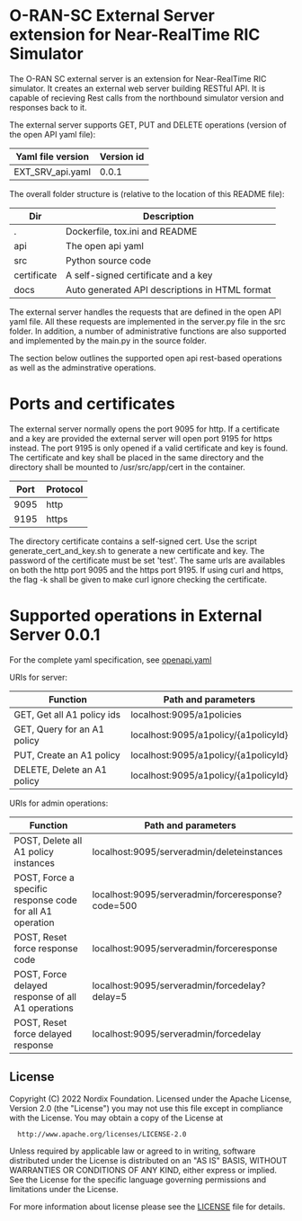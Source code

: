 # O-RAN-SC External Server extension for Near-RealTime RIC Simulator

The O-RAN SC external server is an extension for Near-RealTime RIC simulator. It creates an external web server building RESTful API. It is capable of recieving Rest calls from the northbound simulator version and responses back to it.

The external server supports GET, PUT and DELETE operations (version of the open API yaml file\):

| Yaml file version     | Version id          |
| --------------------- | ------------------- |
| EXT_SRV_api.yaml      |      0.0.1          |

The overall folder structure is \(relative to the location of this README file\):

| Dir              | Description |
| ---------------- | ----------- |
|.                 |Dockerfile, tox.ini and README |
|api               |The open api yaml |
|src               |Python source code |
|certificate       |A self-signed certificate and a key |
|docs              |Auto generated API descriptions in HTML format |

The external server handles the requests that are defined in the open API yaml file. All these requests are implemented in the server.py file in the src folder. In addition, a number of administrative functions are also supported and implemented by the main.py in the source folder.

The section below outlines the supported open api rest-based operations as well as the adminstrative operations.

# Ports and certificates

The external server normally opens the port 9095 for http. If a certificate and a key are provided the external server will open port 9195 for https instead. The port 9195 is only opened if a valid certificate and key is found.
The certificate and key shall be placed in the same directory and the directory shall be mounted to /usr/src/app/cert in the container.

| Port     | Protocol |
| -------- | ----- |
| 9095     | http  |
| 9195     | https |

The directory certificate contains a self-signed cert. Use the script generate_cert_and_key.sh to generate a new certificate and key. The password of the certificate must be set 'test'.
The same urls are availables on both the http port 9095 and the https port 9195. If using curl and https, the flag -k shall be given to make curl ignore checking the certificate.

# Supported operations in External Server 0.0.1


For the complete yaml specification, see [openapi.yaml](../api/EXT_SRV_api.yaml)

URIs for server:

| Function              | Path and parameters |
| --------------------- | ------------------- |
|  GET, Get all A1 policy ids | localhost:9095/a1policies |
|  GET, Query for an A1 policy | localhost:9095/a1policy/{a1policyId} |
|  PUT, Create an A1 policy | localhost:9095/a1policy/{a1policyId} |
|  DELETE, Delete an A1 policy | localhost:9095/a1policy/{a1policyId} |

URIs for admin operations:

| Function              | Path and parameters |
| --------------------- | ------------------- |
|  POST, Delete all A1 policy instances | localhost:9095/serveradmin/deleteinstances |
|  POST, Force a specific response code for all A1 operation | localhost:9095/serveradmin/forceresponse?code=500 |
|  POST, Reset force response code | localhost:9095/serveradmin/forceresponse |
|  POST, Force delayed response of all A1 operations | localhost:9095/serveradmin/forcedelay?delay=5 |
|  POST, Reset force delayed response | localhost:9095/serveradmin/forcedelay |


## License

Copyright (C) 2022 Nordix Foundation.
Licensed under the Apache License, Version 2.0 (the "License")
you may not use this file except in compliance with the License.
You may obtain a copy of the License at

      http://www.apache.org/licenses/LICENSE-2.0

Unless required by applicable law or agreed to in writing, software
distributed under the License is distributed on an "AS IS" BASIS,
WITHOUT WARRANTIES OR CONDITIONS OF ANY KIND, either express or implied.
See the License for the specific language governing permissions and
limitations under the License.

For more information about license please see the [LICENSE](LICENSE.txt) file for details.
